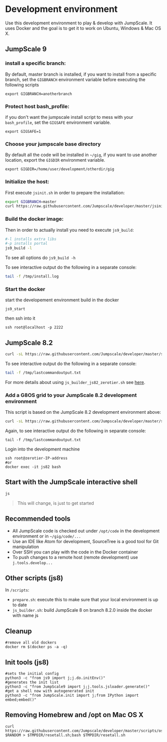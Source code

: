 # Development environment

Use this development environment to play & develop with JumpScale.
It uses Docker and the goal is to get it to work on Ubuntu, Windows & Mac OS X.

## JumpScale 9

### install a specific branch:
By default, master branch is installed, if you want to install from a specific branch, set the `GIGBRANCH` environment variable before executing the following scripts

`export GIGBRANCH=anotherbranch`

### Protect host bash_profile:
if you don't want the jumpscale install script to mess with your `bash_profile`, set the `GIGSAFE` environment variable.

`export GIGSAFE=1`

### Choose your jumpscale base directory

By default all the code will be installed in `~/gig`, if you want to use another location, export the `GIGDIR` environment variable.

`export GIGDIR=/home/user/development/otherdir/gig`

### Initialize the host:
First execute `jsinit.sh` in order to prepare the installation:

```bash
export GIGBRANCH=master
curl https://raw.githubusercontent.com/Jumpscale/developer/master/jsinit.sh?$RANDOM > /tmp/jsinit.sh; bash /tmp/jsinit.sh
```

### Build the docker image:
Then in order to actually install you need to execute `js9_build`:

```bash
#-l installs extra libs
#-p installs portal
js9_build -l
```

To see all options do ```js9_build -h```

To see interactive output do the following in a separate console:

```bash
tail -f /tmp/install.log
```

### Start the docker
start the developement environment build in the docker

```shell
js9_start
```

then ssh into it

```sell
ssh root@localhost -p 2222
```

## JumpScale 8.2

```bash
curl -sL https://raw.githubusercontent.com/Jumpscale/developer/master/scripts/js_builder_js82_zerotier.sh | bash -s <your-ZeroTier-network-ID>
```

To see interactive output do the following in a separate console:

```bash
tail -f /tmp/lastcommandoutput.txt
```

For more details about using `js_builder_js82_zerotier.sh` see [here](docs/installjs8_details.md).


### Add a G8OS grid to your JumpScale 8.2 development environment

This script is based on the JumpScale 8.2 development environment above:

```bash
curl -sL https://raw.githubusercontent.com/Jumpscale/developer/master/scripts/g8os_grid_installer82.sh | bash -s <Branch> <your-ZeroTier-network-ID> <your-ZeroTier-Token>
```

Again, to see interactive output do the following in separate console:

```
tail -f /tmp/lastcommandoutput.txt
```


Login into the development machine

```
ssh root@zerotier-IP-address
#or
docker exec -it js82 bash
```

## Start with the JumpScale interactive shell

```bash
js
```

 > This will change, is just to get started

## Recommended tools

- All JumpScale code is checked out under `/opt/code` in the development environment or in `~/gig/code/...`
- Use an IDE like Atom for development, SourceTree is a good tool for Git manipulation
- Over SSH you can play with the code in the Docker container
- To push changes to a remote host (remote development) use `j.tools.develop...`

## Other scripts (js8)

In `/scripts`:

- `prepare.sh`: execute this to make sure that your local environment is up to date
- `js_builder.sh`: build JumpScale 8 on branch 8.2.0 inside the docker with name js


## Cleanup

```
#remove all old dockers
docker rm $(docker ps -a -q)
```

## Init tools (js8)

```
#sets the initial config
python3 -c "from js9 import j;j.do.initEnv()"
#generates the init list
python3 -c "from JumpScale9 import j;j.tools.jsloader.generate()"
#get a shell now with autogenerated init
python3 -c "from JumpScale.init import j;from IPython import embed;embed()"
```

## Removing Homebrew and /opt on Mac OS X

```
curl https://raw.githubusercontent.com/Jumpscale/developer/master/scripts/osx_reset_all.sh?$RANDOM > $TMPDIR/resetall.sh;bash $TMPDIR/resetall.sh
```
